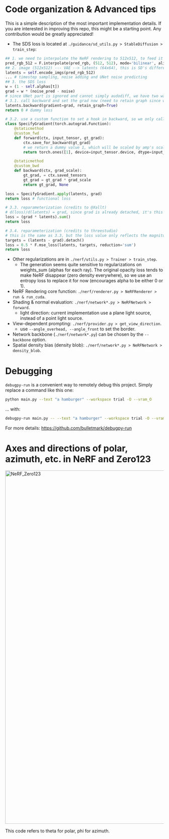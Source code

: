 
# Code organization & Advanced tips

This is a simple description of the most important implementation details.
If you are interested in improving this repo, this might be a starting point.
Any contribution would be greatly appreciated!

* The SDS loss is located at `./guidance/sd_utils.py > StableDiffusion > train_step`:
```python
## 1. we need to interpolate the NeRF rendering to 512x512, to feed it to SD's VAE.
pred_rgb_512 = F.interpolate(pred_rgb, (512, 512), mode='bilinear', align_corners=False)
## 2. image (512x512) --- VAE --> latents (64x64), this is SD's difference from Imagen.
latents = self.encode_imgs(pred_rgb_512)
... # timestep sampling, noise adding and UNet noise predicting
## 3. the SDS loss
w = (1 - self.alphas[t])
grad = w * (noise_pred - noise)
# since UNet part is ignored and cannot simply audodiff, we have two ways to set the grad:
# 3.1. call backward and set the grad now (need to retain graph since we will call a second backward for the other losses later)
latents.backward(gradient=grad, retain_graph=True)
return 0 # dummy loss

# 3.2. use a custom function to set a hook in backward, so we only call backward once (credits to @elliottzheng)
class SpecifyGradient(torch.autograd.Function):
    @staticmethod
    @custom_fwd
    def forward(ctx, input_tensor, gt_grad):
        ctx.save_for_backward(gt_grad)
        # we return a dummy value 1, which will be scaled by amp's scaler so we get the scale in backward.
        return torch.ones([1], device=input_tensor.device, dtype=input_tensor.dtype)

    @staticmethod
    @custom_bwd
    def backward(ctx, grad_scale):
        gt_grad, = ctx.saved_tensors
        gt_grad = gt_grad * grad_scale
        return gt_grad, None

loss = SpecifyGradient.apply(latents, grad)
return loss # functional loss

# 3.3. reparameterization (credits to @Xallt)
# d(loss)/d(latents) = grad, since grad is already detached, it's this simple.
loss = (grad * latents).sum()
return loss

# 3.4. reparameterization (credits to threestudio)
# this is the same as 3.3, but the loss value only reflects the magnitude of grad, which is more informative.
targets = (latents - grad).detach()
loss = 0.5 * F.mse_loss(latents, targets, reduction='sum')
return loss
```
* Other regularizations are in `./nerf/utils.py > Trainer > train_step`.
    * The generation seems quite sensitive to regularizations on weights_sum (alphas for each ray). The original opacity loss tends to make NeRF disappear (zero density everywhere), so we use an entropy loss to replace it for now (encourages alpha to be either 0 or 1).
* NeRF Rendering core function: `./nerf/renderer.py > NeRFRenderer > run & run_cuda`.
* Shading & normal evaluation: `./nerf/network*.py > NeRFNetwork > forward`.
    * light direction: current implementation use a plane light source, instead of a point light source.
* View-dependent prompting: `./nerf/provider.py > get_view_direction`.
    * use `--angle_overhead, --angle_front` to set the border.
* Network backbone (`./nerf/network*.py`) can be chosen by the `--backbone` option.
* Spatial density bias (density blob): `./nerf/network*.py > NeRFNetwork > density_blob`.


# Debugging

`debugpy-run` is a convenient way to remotely debug this project. Simply replace a command like this one:

```bash
python main.py --text "a hamburger" --workspace trial -O --vram_O
```

... with:

```bash
debugpy-run main.py -- --text "a hamburger" --workspace trial -O --vram_O
```

For more details: https://github.com/bulletmark/debugpy-run 

# Axes and directions of polar, azimuth, etc. in NeRF and Zero123

<img width="1119" alt="NeRF_Zero123" src="https://github.com/ashawkey/stable-dreamfusion/assets/22424247/a0f432ff-2d08-45a4-a390-bda64f5cbc94">

This code refers to theta for polar, phi for azimuth.

